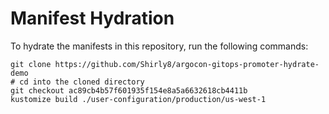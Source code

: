 # Manifest Hydration

To hydrate the manifests in this repository, run the following commands:

```shell
git clone https://github.com/Shirly8/argocon-gitops-promoter-hydrate-demo
# cd into the cloned directory
git checkout ac89cb4b57f601935f154e8a5a6632618cb4411b
kustomize build ./user-configuration/production/us-west-1
```
